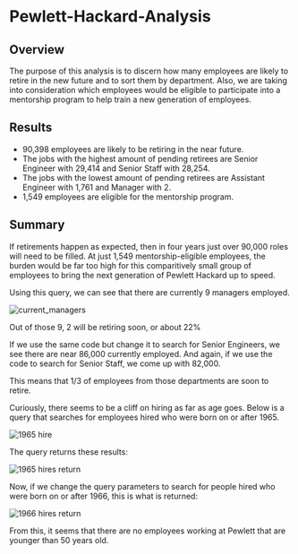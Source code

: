 # Pewlett-Hackard-Analysis

## Overview

The purpose of this analysis is to discern how many employees are likely to retire in the new future and to sort them by department. Also, we are taking into consideration which employees would be eligible to participate into a mentorship program to help train a new generation of employees.

## Results

- 90,398 employees are likely to be retiring in the near future.
- The jobs with the highest amount of pending retirees are Senior Engineer with 29,414 and Senior Staff with 28,254.
- The jobs with the lowest amount of pending retirees are Assistant Engineer with 1,761 and Manager with 2.
- 1,549 employees are eligible for the mentorship program.


## Summary

If retirements happen as expected, then in four years just over 90,000 roles will need to be filled. At just 1,549 mentorship-eligible employees, the burden would be far too high for this comparitively small group of employees to bring the next generation of Pewlett Hackard up to speed.

Using this query, we can see that there are currently 9 managers employed.

![current_managers](https://user-images.githubusercontent.com/84999050/130306221-15a1c09a-091c-42fb-a14d-7371da83f886.png)


Out of those 9, 2 will be retiring soon, or about 22%

If we use the same code but change it to search for Senior Engineers, we see there are near 86,000 currently employed.
And again, if we use the code to search for Senior Staff, we come up with 82,000.

This means that 1/3 of employees from those departments are soon to retire.

Curiously, there seems to be a cliff on hiring as far as age goes.
Below is a query that searches for employees hired who were born on or after 1965.

![1965 hire](https://user-images.githubusercontent.com/84999050/130307232-ae2fedac-e962-48b5-b2e4-217153bdf9aa.png)


The query returns these results:

![1965 hires return](https://user-images.githubusercontent.com/84999050/130307050-91e395ac-7a05-44a7-bef1-66f3d8efbe8a.png)

Now, if we change the query parameters to search for people hired who were born on or after 1966, this is what is returned:

![1966 hires return](https://user-images.githubusercontent.com/84999050/130307172-d063c300-23d4-43e3-be48-62358f30aadd.png)

From this, it seems that there are no employees working at Pewlett that are younger than 50 years old.
